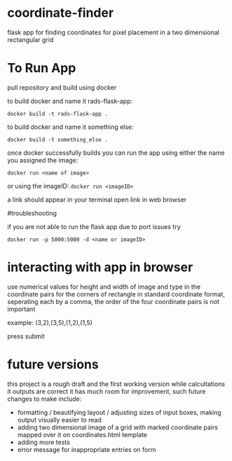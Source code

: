 # coordinate-finder
flask app for finding coordinates for pixel placement in a two dimensional rectangular grid

# To Run App

pull repository and build using docker

to build docker and name it rads-flask-app:

``` docker build -t rads-flask-app . ```

to build docker and name it something else:

``` docker build -t something_else . ```

once docker successfully builds you can run the app using either the name you assigned the image:

``` docker run <name of image> ```

or using the imageID:
``` docker run <imageID> ```

a link should appear in your terminal open link in web browser

#troubleshooting

if you are not able to run the flask app due to port issues try 

```docker run -p 5000:5000 -d <name or imageID>```


# interacting with app in browser
use numerical values for height and width of image
and type in the coordinate pairs for the corners of rectangle in standard coordinate format, seperating each by a comma, 
the order of the four coordinate pairs is not important

example: (3,2),(3,5),(1,2),(1,5)

press submit

# future versions
this project is a rough draft and the first working version while calcultations it outputs are correct it has much room for improvement, such future changes to make include:
* formatting / beautifying layout / adjusting sizes of input boxes, making output visually easier to read
* adding two dimensional image of a grid with marked coordinate pairs mapped over it on coordinates.html template
* adding more tests
* error message for inappropriate entries on form
